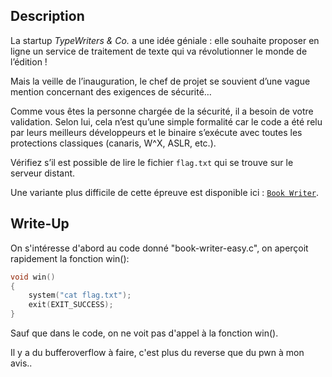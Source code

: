## Description

La startup _TypeWriters & Co._ a une idée géniale : elle souhaite proposer en ligne un service de traitement de texte qui va révolutionner le monde de l’édition !

Mais la veille de l’inauguration, le chef de projet se souvient d’une vague mention concernant des exigences de sécurité…

Comme vous êtes la personne chargée de la sécurité, il a besoin de votre validation. Selon lui, cela n’est qu’une simple formalité car le code a été relu par leurs meilleurs développeurs et le binaire s’exécute avec toutes les protections classiques (canaris, W^X, ASLR, etc.).

Vérifiez s’il est possible de lire le fichier `flag.txt` qui se trouve sur le serveur distant.

Une variante plus difficile de cette épreuve est disponible ici : [`Book Writer`](https://hackropole.fr/fr/challenges/pwn/fcsc2024-pwn-book-writer/).

## Write-Up

On s'intéresse d'abord au code donné "book-writer-easy.c", on aperçoit rapidement la fonction win():
```c
void win()
{
    system("cat flag.txt");
    exit(EXIT_SUCCESS);
}
```

Sauf que dans le code, on ne voit pas d'appel à la fonction win().

Il y a du bufferoverflow à faire, c'est plus du reverse que du pwn à mon avis..